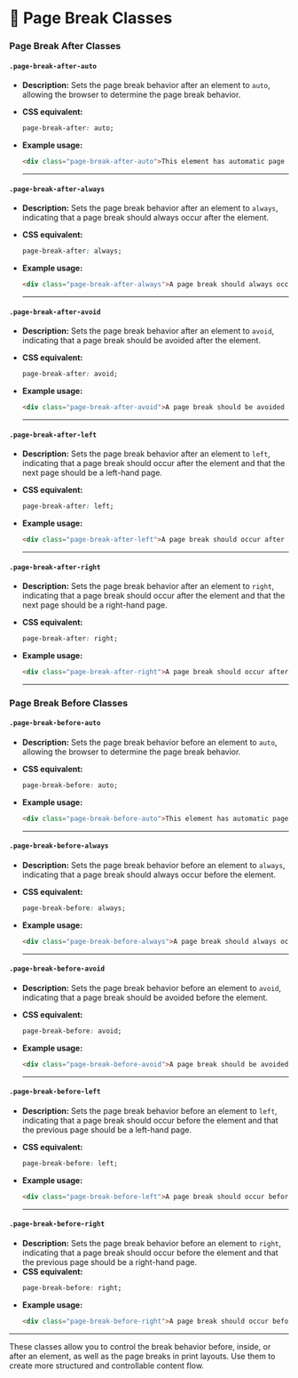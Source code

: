 # 📄 Page Break Classes

### Page Break After Classes

#### **`.page-break-after-auto`**  
- **Description:** Sets the page break behavior after an element to `auto`, allowing the browser to determine the page break behavior.  
- **CSS equivalent:**  
  ```css
  page-break-after: auto;
  ```  
- **Example usage:**  
  ```html
  <div class="page-break-after-auto">This element has automatic page break behavior after it.</div>
  ```  

    ---

#### **`.page-break-after-always`**  
- **Description:** Sets the page break behavior after an element to `always`, indicating that a page break should always occur after the element.  
- **CSS equivalent:**  
  ```css
  page-break-after: always;
  ```  
- **Example usage:**  
  ```html
  <div class="page-break-after-always">A page break should always occur after this element.</div>
  ```  

    ---

#### **`.page-break-after-avoid`**  
- **Description:** Sets the page break behavior after an element to `avoid`, indicating that a page break should be avoided after the element.  
- **CSS equivalent:**  
  ```css
  page-break-after: avoid;
  ```  
- **Example usage:**  
  ```html
  <div class="page-break-after-avoid">A page break should be avoided after this element.</div>
  ```  

    ---

#### **`.page-break-after-left`**  
- **Description:** Sets the page break behavior after an element to `left`, indicating that a page break should occur after the element and that the next page should be a left-hand page.  
- **CSS equivalent:**  
  ```css
  page-break-after: left;
  ```  
- **Example usage:**  
  ```html
  <div class="page-break-after-left">A page break should occur after this element, and the next page should be a left-hand page.</div>
  ```  

    ---

#### **`.page-break-after-right`**  
- **Description:** Sets the page break behavior after an element to `right`, indicating that a page break should occur after the element and that the next page should be a right-hand page.  
- **CSS equivalent:**  
  ```css
  page-break-after: right;
  ```  
- **Example usage:**  
  ```html
  <div class="page-break-after-right">A page break should occur after this element, and the next page should be a right-hand page.</div>
  ```  

    ---

### Page Break Before Classes

#### **`.page-break-before-auto`**  
- **Description:** Sets the page break behavior before an element to `auto`, allowing the browser to determine the page break behavior.  
- **CSS equivalent:**  
  ```css
  page-break-before: auto;
  ```  
- **Example usage:**  
  ```html
  <div class="page-break-before-auto">This element has automatic page break behavior before it.</div>
  ```  

    ---

#### **`.page-break-before-always`**  
- **Description:** Sets the page break behavior before an element to `always`, indicating that a page break should always occur before the element.  
- **CSS equivalent:**  
  ```css
  page-break-before: always;
  ```  
- **Example usage:**  
  ```html
  <div class="page-break-before-always">A page break should always occur before this element.</div>
  ```  

    ---

#### **`.page-break-before-avoid`**  
- **Description:** Sets the page break behavior before an element to `avoid`, indicating that a page break should be avoided before the element.  
- **CSS equivalent:**  
  ```css
  page-break-before: avoid;
  ```  
- **Example usage:**  
  ```html
  <div class="page-break-before-avoid">A page break should be avoided before this element.</div>
  ```  

    ---

#### **`.page-break-before-left`**  
- **Description:** Sets the page break behavior before an element to `left`, indicating that a page break should occur before the element and that the previous page should be a left-hand page.  
- **CSS equivalent:**  
  ```css
  page-break-before: left;
  ```  
- **Example usage:**  
  ```html
  <div class="page-break-before-left">A page break should occur before this element, and the previous page should be a left-hand page.</div>
  ```  

    ---

#### **`.page-break-before-right`**  
- **Description:** Sets the page break behavior before an element to `right`, indicating that a page break should occur before the element and that the previous page should be a right-hand page.  
- **CSS equivalent:**  
  ```css
  page-break-before: right;
  ```  
- **Example usage:**  
  ```html
  <div class="page-break-before-right">A page break should occur before this element, and the previous page should be a right-hand page.</div>
  ```  

---      

These classes allow you to control the break behavior before, inside, or after an element, as well as the page breaks in print layouts. Use them to create more structured and controllable content flow.